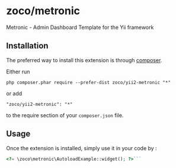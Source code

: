 zoco/metronic
=============
Metronic - Admin Dashboard Template for the Yii framework 

Installation
------------

The preferred way to install this extension is through [composer](http://getcomposer.org/download/).

Either run

```
php composer.phar require --prefer-dist zoco/yii2-metronic "*"
```

or add

```
"zoco/yii2-metronic": "*"
```

to the require section of your `composer.json` file.


Usage
-----

Once the extension is installed, simply use it in your code by  :

```php
<?= \zoco\metronic\AutoloadExample::widget(); ?>```